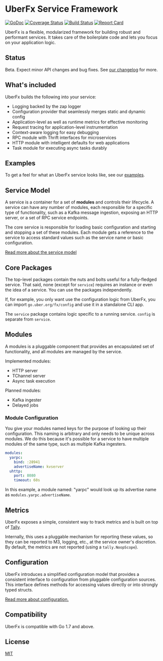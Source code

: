 # UberFx Service Framework

[![GoDoc][doc-img]][doc]
[![Coverage Status][cov-img]][cov]
[![Build Status][ci-img]][ci]
[![Report Card][report-card-img]][report-card]

UberFx is a flexible, modularized framework for building robust and performant
services. It takes care of the boilerplate code and lets you focus on your
application logic.

## Status

Beta. Expect minor API changes and bug fixes. See [our changelog](CHANGELOG.md)
for more.

## What's included

UberFx builds the following into your service:

* Logging backed by the zap logger
* Configuration provider that seamlessly merges static and dynamic config
* Application-level as well as runtime metrics for effective monitoring
* Request tracing for application-level instrumentation
* Context-aware logging for easy debugging
* RPC module with Thrift interfaces for microservices
* HTTP module with intelligent defaults for web applications
* Task module for executing async tasks durably

## Examples

To get a feel for what an UberFx service looks like, see our
[examples](examples/).

## Service Model

A service is a container for a set of **modules** and controls their lifecycle.
A service can have any number of modules, each responsible for a specific type
of functionality, such as a Kafka message ingestion, exposing an HTTP server,
or a set of RPC service endpoints.

The core service is responsible for loading basic configuration and starting
and stopping a set of these modules. Each module gets a reference to the
service to
access standard values such as the service name or basic configuration.

[Read more about the service model](service/README.md)

## Core Packages

The top-level packages contain the nuts and bolts useful for a fully-fledged
service. That said, none (except for `service`) requires an instance or even
the idea of a service. You can use the packages independently.

If, for example, you only want use the configuration logic from UberFx, you
can import `go.uber.org/fx/config` and use it in a standalone CLI app.

The `service` package contains logic specific to a running service. `config`
is separate from `service`.

## Modules

A modules is a pluggable component that provides an encapsulated set of
functionality, and all modules are managed by the service.

Implemented modules:

* HTTP server
* TChannel server
* Async task execution

Planned modules:

* Kafka ingester
* Delayed jobs

### Module Configuration

You give your modules named keys for the purpose of looking up their
configuration. This naming is arbitrary and only needs to be unique across
modules. We do this because it's possible for a service to have multiple
modules of the same type, such as multiple Kafka ingesters.

```yaml
modules:
  yarpc:
    bind: :28941
    advertiseName: kvserver
  uhttp:
    port: 8080
    timeout: 60s
```

In this example, a module named: "yarpc" would look up its advertise name as
`modules.yarpc.advertiseName`.

## Metrics

UberFx exposes a simple, consistent way to track metrics and is built on top of
[Tally](https://github.com/uber-go/tally).

Internally, this uses a pluggable mechanism for reporting these values, so they
can be reported to M3, logging, etc., at the service owner's discretion.
By default, the metrics are not reported (using a `tally.NoopScope`).

## Configuration

UberFx introduces a simplified configuration model that provides a consistent
interface to configuration from pluggable configuration sources. This interface
defines methods for accessing values directly or into strongly
typed structs.

[Read more about configuration.](config/README.md)

## Compatibility

UberFx is compatible with Go 1.7 and above.

## License

[MIT](LICENSE.txt)

[doc]: https://godoc.org/go.uber.org/fx
[doc-img]: https://godoc.org/go.uber.org/fx?status.svg
[cov]: https://coveralls.io/github/uber-go/fx?branch=dev
[cov-img]: https://coveralls.io/repos/github/uber-go/fx/badge.svg?branch=dev
[ci]: https://travis-ci.org/uber-go/fx
[ci-img]: https://travis-ci.org/uber-go/fx.svg?branch=dev
[report-card]: https://goreportcard.com/report/github.com/uber-go/fx
[report-card-img]: https://goreportcard.com/badge/github.com/uber-go/fx
